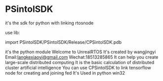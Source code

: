 # PSintolSDK
it's the sdk for python with linking rtosnode

use lib:

import PSintolSDK/PSintolSDK/Release/CPSintolSDK.pdb

it's the python module
Welcome to UnrealRTOS
It's created by wangjingyi 
Email:langkexiaoyi@gmail.com 
Wechat:18513285865 
It can help you create large-scale distributed computing 
It is the basic calculation of distributed cluster artificial intelligence
You can use CPSintolSDK to link tensorflow node for creating and joining fed 
It's Used in python win32